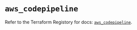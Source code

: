 # `aws_codepipeline`

Refer to the Terraform Registory for docs: [`aws_codepipeline`](https://registry.terraform.io/providers/hashicorp/aws/5.20.1/docs/resources/codepipeline).
